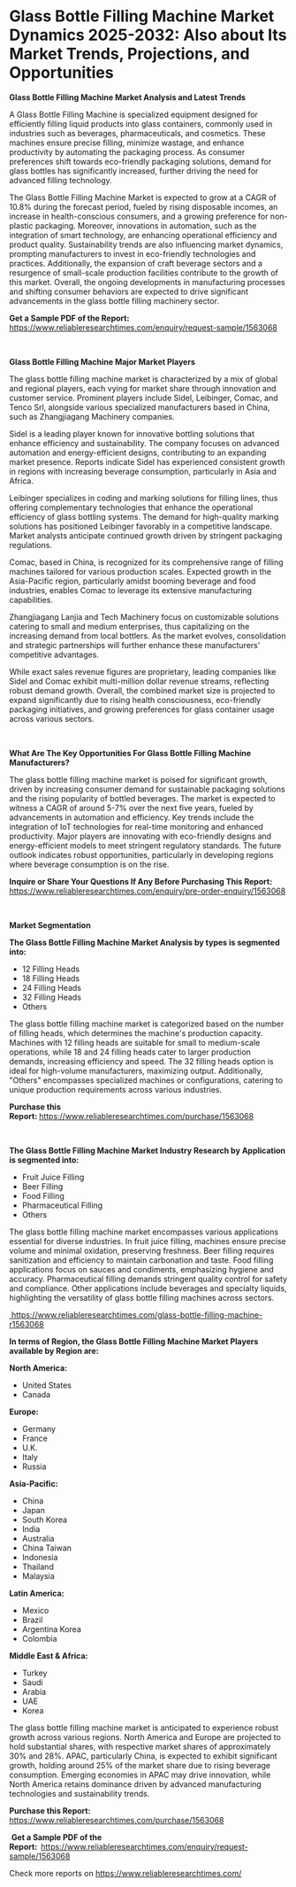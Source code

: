 <p><h1>Glass Bottle Filling Machine Market Dynamics 2025-2032: Also about Its Market Trends, Projections, and Opportunities</h1></p><p><strong>Glass Bottle Filling Machine Market Analysis and Latest Trends</strong></p>
<p><p>A Glass Bottle Filling Machine is specialized equipment designed for efficiently filling liquid products into glass containers, commonly used in industries such as beverages, pharmaceuticals, and cosmetics. These machines ensure precise filling, minimize wastage, and enhance productivity by automating the packaging process. As consumer preferences shift towards eco-friendly packaging solutions, demand for glass bottles has significantly increased, further driving the need for advanced filling technology.</p><p>The Glass Bottle Filling Machine Market is expected to grow at a CAGR of 10.8% during the forecast period, fueled by rising disposable incomes, an increase in health-conscious consumers, and a growing preference for non-plastic packaging. Moreover, innovations in automation, such as the integration of smart technology, are enhancing operational efficiency and product quality. Sustainability trends are also influencing market dynamics, prompting manufacturers to invest in eco-friendly technologies and practices. Additionally, the expansion of craft beverage sectors and a resurgence of small-scale production facilities contribute to the growth of this market. Overall, the ongoing developments in manufacturing processes and shifting consumer behaviors are expected to drive significant advancements in the glass bottle filling machinery sector.</p></p>
<p><strong>Get a Sample PDF of the Report:&nbsp;</strong> <a href="https://www.reliableresearchtimes.com/enquiry/request-sample/1563068?utm_campaign=3170&utm_medium=2&utm_source=Github&utm_content=ia&utm_term=11042025&utm_id=glass-bottle-filling-machine">https://www.reliableresearchtimes.com/enquiry/request-sample/1563068</a></p>
<p>&nbsp;</p>
<p><strong>Glass Bottle Filling Machine Major Market Players</strong></p>
<p><p>The glass bottle filling machine market is characterized by a mix of global and regional players, each vying for market share through innovation and customer service. Prominent players include Sidel, Leibinger, Comac, and Tenco Srl, alongside various specialized manufacturers based in China, such as Zhangjiagang Machinery companies.</p><p>Sidel is a leading player known for innovative bottling solutions that enhance efficiency and sustainability. The company focuses on advanced automation and energy-efficient designs, contributing to an expanding market presence. Reports indicate Sidel has experienced consistent growth in regions with increasing beverage consumption, particularly in Asia and Africa.</p><p>Leibinger specializes in coding and marking solutions for filling lines, thus offering complementary technologies that enhance the operational efficiency of glass bottling systems. The demand for high-quality marking solutions has positioned Leibinger favorably in a competitive landscape. Market analysts anticipate continued growth driven by stringent packaging regulations.</p><p>Comac, based in China, is recognized for its comprehensive range of filling machines tailored for various production scales. Expected growth in the Asia-Pacific region, particularly amidst booming beverage and food industries, enables Comac to leverage its extensive manufacturing capabilities.</p><p>Zhangjiagang Lanjia and Tech Machinery focus on customizable solutions catering to small and medium enterprises, thus capitalizing on the increasing demand from local bottlers. As the market evolves, consolidation and strategic partnerships will further enhance these manufacturers’ competitive advantages.</p><p>While exact sales revenue figures are proprietary, leading companies like Sidel and Comac exhibit multi-million dollar revenue streams, reflecting robust demand growth. Overall, the combined market size is projected to expand significantly due to rising health consciousness, eco-friendly packaging initiatives, and growing preferences for glass container usage across various sectors.</p></p>
<p>&nbsp;</p>
<p><strong>What Are The Key Opportunities For Glass Bottle Filling Machine Manufacturers?</strong></p>
<p><p>The glass bottle filling machine market is poised for significant growth, driven by increasing consumer demand for sustainable packaging solutions and the rising popularity of bottled beverages. The market is expected to witness a CAGR of around 5-7% over the next five years, fueled by advancements in automation and efficiency. Key trends include the integration of IoT technologies for real-time monitoring and enhanced productivity. Major players are innovating with eco-friendly designs and energy-efficient models to meet stringent regulatory standards. The future outlook indicates robust opportunities, particularly in developing regions where beverage consumption is on the rise.</p></p>
<p><strong>Inquire or Share Your Questions If Any Before Purchasing This Report:</strong> <a href="https://www.reliableresearchtimes.com/enquiry/pre-order-enquiry/1563068?utm_campaign=3170&utm_medium=2&utm_source=Github&utm_content=ia&utm_term=11042025&utm_id=glass-bottle-filling-machine">https://www.reliableresearchtimes.com/enquiry/pre-order-enquiry/1563068</a></p>
<p>&nbsp;</p>
<p><strong>Market Segmentation</strong></p>
<p><strong>The Glass Bottle Filling Machine Market Analysis by types is segmented into:</strong></p>
<p><ul><li>12 Filling Heads</li><li>18 Filling Heads</li><li>24 Filling Heads</li><li>32 Filling Heads</li><li>Others</li></ul></p>
<p><p>The glass bottle filling machine market is categorized based on the number of filling heads, which determines the machine's production capacity. Machines with 12 filling heads are suitable for small to medium-scale operations, while 18 and 24 filling heads cater to larger production demands, increasing efficiency and speed. The 32 filling heads option is ideal for high-volume manufacturers, maximizing output. Additionally, "Others" encompasses specialized machines or configurations, catering to unique production requirements across various industries.</p></p>
<p><strong>Purchase this Report:&nbsp;</strong><a href="https://www.reliableresearchtimes.com/purchase/1563068?utm_campaign=3170&utm_medium=2&utm_source=Github&utm_content=ia&utm_term=11042025&utm_id=glass-bottle-filling-machine">https://www.reliableresearchtimes.com/purchase/1563068</a></p>
<p>&nbsp;</p>
<p><strong>The Glass Bottle Filling Machine Market Industry Research by Application is segmented into:</strong></p>
<p><ul><li>Fruit Juice Filling</li><li>Beer Filling</li><li>Food Filling</li><li>Pharmaceutical Filling</li><li>Others</li></ul></p>
<p><p>The glass bottle filling machine market encompasses various applications essential for diverse industries. In fruit juice filling, machines ensure precise volume and minimal oxidation, preserving freshness. Beer filling requires sanitization and efficiency to maintain carbonation and taste. Food filling applications focus on sauces and condiments, emphasizing hygiene and accuracy. Pharmaceutical filling demands stringent quality control for safety and compliance. Other applications include beverages and specialty liquids, highlighting the versatility of glass bottle filling machines across sectors.</p></p>
<p><a href="https://www.reliableresearchtimes.com/glass-bottle-filling-machine-r1563068?utm_campaign=3170&utm_medium=2&utm_source=Github&utm_content=ia&utm_term=11042025&utm_id=glass-bottle-filling-machine">&nbsp;https://www.reliableresearchtimes.com/glass-bottle-filling-machine-r1563068</a></p>
<p><strong>In terms of Region, the Glass Bottle Filling Machine Market Players available by Region are:</strong></p>
<p>
    <p> <strong> North America: </strong>
        <ul>
            <li>United States</li>
            <li>Canada</li>
        </ul>
        </p> 
    <p> <strong> Europe: </strong>
        <ul>
            <li>Germany</li>
            <li>France</li>
            <li>U.K.</li>
            <li>Italy</li>
            <li>Russia</li>
        </ul>
        </p> 
    <p> <strong> Asia-Pacific: </strong>
        <ul>
            <li>China</li>
            <li>Japan</li>
            <li>South Korea</li>
            <li>India</li>
            <li>Australia</li>
            <li>China Taiwan</li>
            <li>Indonesia</li>
            <li>Thailand</li>
            <li>Malaysia</li>
        </ul>
        </p> 
    <p> <strong> Latin America: </strong>
        <ul>
            <li>Mexico</li>
            <li>Brazil</li>
            <li>Argentina Korea</li>
            <li>Colombia</li>
        </ul>
        </p> 
    <p> <strong> Middle East & Africa: </strong>
        <ul>
            <li>Turkey</li>
            <li>Saudi</li>
            <li>Arabia</li>
            <li>UAE</li>
            <li>Korea</li>
        </ul>
    </p>
    </p>
<p><p>The glass bottle filling machine market is anticipated to experience robust growth across various regions. North America and Europe are projected to hold substantial shares, with respective market shares of approximately 30% and 28%. APAC, particularly China, is expected to exhibit significant growth, holding around 25% of the market share due to rising beverage consumption. Emerging economies in APAC may drive innovation, while North America retains dominance driven by advanced manufacturing technologies and sustainability trends.</p></p>
<p><strong>Purchase this Report: </strong><a href="https://www.reliableresearchtimes.com/purchase/1563068?utm_campaign=3170&utm_medium=2&utm_source=Github&utm_content=ia&utm_term=11042025&utm_id=glass-bottle-filling-machine">https://www.reliableresearchtimes.com/purchase/1563068</a></p>
<p>&nbsp;<strong>Get a Sample PDF of the Report:&nbsp;&nbsp;</strong><a href="https://www.reliableresearchtimes.com/enquiry/request-sample/1563068?utm_campaign=3170&utm_medium=2&utm_source=Github&utm_content=ia&utm_term=11042025&utm_id=glass-bottle-filling-machine">https://www.reliableresearchtimes.com/enquiry/request-sample/1563068</a></p>
<p><strong></strong></p>
<p>Check more reports on <a href="https://www.reliableresearchtimes.com/?utm_campaign=3170&utm_medium=2&utm_source=Github&utm_content=ia&utm_term=11042025&utm_id=glass-bottle-filling-machine">https://www.reliableresearchtimes.com/</a></p>